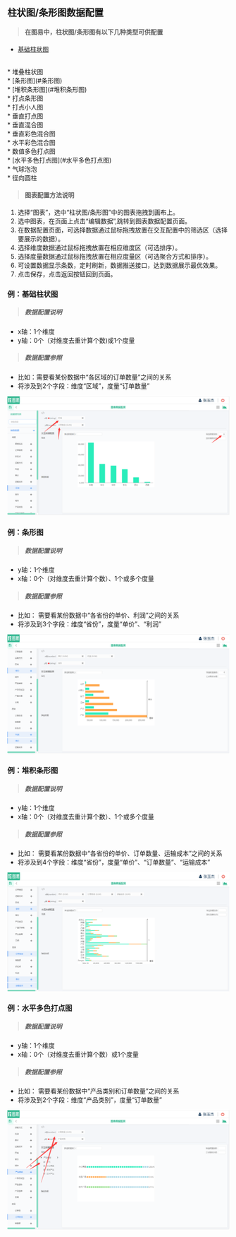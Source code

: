 
## 柱状图/条形图数据配置

>#### 在图易中，柱状图/条形图有以下几种类型可供配置

* [基础柱状图](#基础柱状图)
</br>
* 堆叠柱状图
</br>
* [条形图](#条形图)
</br>
* [堆积条形图](#堆积条形图)
</br>
* 打点条形图
</br>
* 打点小人图
</br>
* 垂直打点图
</br>
* 垂直混合图
</br>
* 垂直彩色混合图
</br>
* 水平彩色混合图
</br>
* 数值多色打点图
</br>
* [水平多色打点图](#水平多色打点图)
</br>
* 气球泡泡
</br>
* 径向圆柱


>#### 图表配置方法说明

1.    选择“图表”，选中“柱状图/条形图”中的图表拖拽到画布上。
2.    选中图表，在页面上点击“编辑数据”,跳转到图表数据配置页面。
3.    在数据配置页面，可选择数据通过鼠标拖拽放置在交互配置中的筛选区（选择要展示的数据）。
4.    选择维度数据通过鼠标拖拽放置在相应维度区（可选排序）。
5.    选择度量数据通过鼠标拖拽放置在相应度量区（可选聚合方式和排序）。
6.    可设置数据显示条数，定时刷新，数据推送接口，达到数据展示最优效果。
7.    点击保存，点击返回按钮回到页面。



### <span id="基础柱状图">例：基础柱状图 </span>

>##### 数据配置说明

 * x轴：1个维度
 * y轴：0个（对维度去重计算个数)或1个度量

>##### 数据配置参照

 * 比如：需要看某份数据中“各区域的订单数量”之间的关系
 * 将涉及到2个字段：维度“区域”，度量“订单数量”

![](/assets/charts/charts_jczzt.jpg)




### <span id="条形图">例：条形图 </span>

>##### 数据配置说明

 * y轴：1个维度
 * x轴：0个（对维度去重计算个数）、1个或多个度量

>##### 数据配置参照

 * 比如： 需要看某份数据中“各省份的单价、利润”之间的关系
 * 将涉及到3个字段：维度“省份”，度量“单价”、“利润”

![](/assets/charts/charts_txt.jpg)




### <span id="堆积条形图">例：堆积条形图</span>

>##### 数据配置说明

 * y轴：1个维度
 * x轴：0个（对维度去重计算个数）、1个或多个度量

>##### 数据配置参照

 * 比如： 需要看某份数据中“各省份的单价、订单数量、运输成本”之间的关系
 * 将涉及到4个字段：维度“省份”，度量“单价”、“订单数量”、“运输成本”

![](/assets/charts/charts_djtxt.jpg)





### <span id="水平多色打点图">例：水平多色打点图</span>

>##### 数据配置说明

 * y轴：1个维度
 * x轴：0个（对维度去重计算个数）或1个度量

>##### 数据配置参照

 * 比如： 需要看某份数据中“产品类别和订单数量”之间的关系
 * 将涉及到2个字段：维度“产品类别”，度量“订单数量”

![](/assets/charts/chart_spdsdd.jpg)


